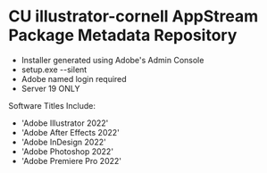 # CU illustrator-cornell AppStream Package Metadata Repository

- Installer generated using Adobe's Admin Console
- setup.exe --silent
- Adobe named login required
- Server 19 ONLY

Software Titles Include:
- 'Adobe Illustrator 2022'
- 'Adobe After Effects 2022'
- 'Adobe InDesign 2022'
- 'Adobe Photoshop 2022'
- 'Adobe Premiere Pro 2022'
